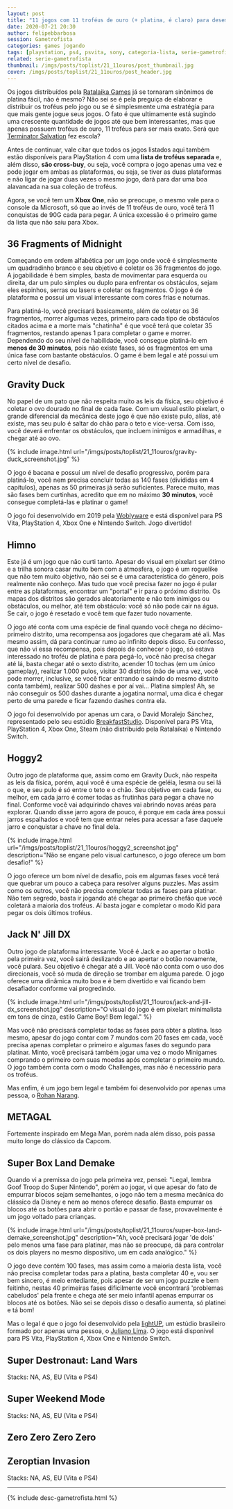 ```yaml
---
layout: post
title: "11 jogos com 11 troféus de ouro (+ platina, é claro) para desempoeirar seu PS Vita"
date: 2020-07-21 20:30
author: felipebbarbosa
session: Gametrofista
categories: games jogando
tags: [playstation, ps4, psvita, sony, categoria-lista, serie-gametrofista]
related: serie-gametrofista
thumbnail: /imgs/posts/toplist/21_11ouros/post_thumbnail.jpg
cover: /imgs/posts/toplist/21_11ouros/post_header.jpg
---
```


Os jogos distribuídos pela [Ratalaika Games](https://www.ratalaikagames.com/games.php) já se tornaram sinônimos de platina fácil, não é mesmo? Não sei se é pela preguiça de elaborar e distribuir os troféus pelo jogo ou se é simplesmente uma estratégia para que mais gente jogue seus jogos. O fato é que ultimamente está sugindo uma crescente quantidade de jogos até que bem interessantes, mas que apenas possuem troféus de ouro, 11 troféus para ser mais exato. Será que [Terminator Salvation](/post/platinas-faceis-somente-disco-ps3#terminator-salvation) fez escola?  

<!--more-->

Antes de continuar, vale citar que todos os jogos listados aqui também estão disponíveis para PlayStation 4 com uma **lista de troféus separada** e, além disso, **são cross-buy**, ou seja, você compra o jogo apenas uma vez e pode jogar em ambas as plataformas, ou seja, se tiver as duas plataformas e não ligar de jogar duas vezes o mesmo jogo, dará para dar uma boa alavancada na sua coleção de troféus. 

Agora, se você tem um **Xbox One**, não se preocupe, o mesmo vale para o console da Microsoft, só que ao invés de 11 troféus de ouro, você terá 11 conquistas de 90G cada para pegar. A única excessão é o primeiro game da lista que não saiu para Xbox.

## 36 Fragments of Midnight

Começando em ordem alfabética por um jogo onde você é simplesmente um quadradinho branco e seu objetivo é coletar os 36 fragmentos do jogo. A jogabilidade é bem simples, basta de movimentar para esquerda ou direita, dar um pulo simples ou duplo para enfrentar os obstáculos, sejam eles espinhos, serras ou lasers e coletar os fragmentos. O jogo é de plataforma e possuí um visual interessante com cores frias e noturnas.

Para platiná-lo, você precisará basicamente, além de coletar os 36 fragmentos, morrer algumas vezes, primeiro para cada tipo de obstáculos citados acima e a morte mais "chatinha" é que você terá que coletar 35 fragmentos, restando apenas 1 para completar o game e morrer. Dependendo do seu nível de habilidade, você consegue platiná-lo em **menos de 30 minutos**, pois não existe fases, só os fragmentos em uma única fase com bastante obstáculos. O game é bem legal e até possui um certo nível de desafio.

## Gravity Duck

No papel de um pato que não respeita muito as leis da física, seu objetivo é coletar o ovo dourado no final de cada fase. Com um visual estilo pixelart, o grande diferencial da mecânica deste jogo é que não existe pulo, alías, até existe, mas seu pulo é saltar do chão para o teto e vice-versa. Com isso, você deverá enfrentar os obstáculos, que incluem inimigos e armadilhas, e chegar até ao ovo. 

{% include image.html url="/imgs/posts/toplist/21_11ouros/gravity-duck_screenshot.jpg" %}

O jogo é bacana e possuí um nível de desafio progressivo, porém para platiná-lo, você nem precisa concluir todas as 140 fases (divididas em 4 capítulos), apenas as 50 primeiras já serão suficientes. Parece muito, mas são fases bem curtinhas, acredito que em no máximo **30 minutos**, você consegue completá-las e platinar o game!

O jogo foi desenvolvido em 2019 pela [Woblyware](http://www.woblyware.com) e está disponível para PS Vita, PlayStation 4, Xbox One e Nintendo Switch. Jogo divertido!

## Himno

Este já é um jogo que não curti tanto. Apesar do visual em pixelart ser ótimo e a trilha sonora casar muito bem com a atmosfera, o jogo é um roguelike que não tem muito objetivo, não sei se é uma característica do gênero, pois realmente não conheço. Mas tudo que você precisa fazer no jogo é pular entre as plataformas, encontrar um "portal" e ir para o próximo distrito. Os mapas dos distritos são gerados aleatoriamente e não tem inimigos ou obstáculos, ou melhor, até tem obstáculo: você só não pode cair na água. Se cair, o jogo é resetado e você tem que fazer tudo novamente.

O jogo até conta com uma espécie de final quando você chega no décimo-primeiro distrito, uma recompensa aos jogadores que chegaram até ali. Mas mesmo assim, dá para continuar rumo ao infinito depois disso. Eu confesso, que não vi essa recompensa, pois depois de conhecer o jogo, só estava interessado no troféu de platina e para pegá-lo, você não precisa chegar até lá, basta chegar até o sexto distrito, acender 10 tochas (em um único gameplay), realizar 1.000 pulos, visitar 30 distritos (não de uma vez, você pode morrer, inclusive, se você ficar entrando e saindo do mesmo distrito conta também), realizar 500 dashes e por aí vai... Platina simples! Ah, se não conseguir os 500 dashes durante a jogatina normal, uma dica é chegar perto de uma parede e ficar fazendo dashes contra ela.

O jogo foi desenvolvido por apenas um cara, o David Moralejo Sánchez, representado pelo seu estúdio [BreakfastStudio](https://twitter.com/breakfaststudi1). Disponível para PS Vita, PlayStation 4, Xbox One, Steam (não distribuído pela Ratalaika) e Nintendo Switch.

## Hoggy2

Outro jogo de plataforma que, assim como em Gravity Duck, não respeita as leis da física, porém, aqui você é uma espécie de geléia, lesma ou sei lá o que, e seu pulo é só entre o teto e o chão. Seu objetivo em cada fase, ou melhor, em cada jarro é comer todas as frutinhas para pegar a chave no final. Conforme você vai adquirindo chaves vai abrindo novas aréas para explorar. Quando disse jarro agora de pouco, é porque em cada área possui jarros espalhados e você tem que entrar neles para acessar a fase daquele jarro e conquistar a chave no final dela.

{% 
  include image.html
  url="/imgs/posts/toplist/21_11ouros/hoggy2_screenshot.jpg"
  description="Não se engane pelo visual cartunesco, o jogo oferece um bom desafio!" 
%}

O jogo oferece um bom nível de desafio, pois em algumas fases você terá que quebrar um pouco a cabeça para resolver alguns puzzles. Mas assim como os outros, você não precisa completar todas as fases para platinar. Não tem segredo, basta ir jogando até chegar ao primeiro chefão que você coletará a maioria dos troféus. Aí basta jogar e completar o modo Kid para pegar os dois últimos troféus.

## Jack N' Jill DX

Outro jogo de plataforma interessante. Você é Jack e ao apertar o botão pela primeira vez, você sairá deslizando e ao apertar o botão novamente, você pulará. Seu objetivo é chegar até a Jill. Você não conta com o uso dos direcionais, você só muda de direção se trombar em alguma parede. O jogo oferece uma dinâmica muito boa e é bem divertido e vai ficando bem desafiador conforme vai progredindo. 

{% 
  include image.html
  url="/imgs/posts/toplist/21_11ouros/jack-and-jill-dx_screenshot.jpg"
  description="O visual do jogo é em pixelart minimalista em tons de cinza, estilo Game Boy! Bem legal." 
%}

Mas você não precisará completar todas as fases para obter a platina. Isso mesmo, apesar do jogo contar com 7 mundos com 20 fases em cada, você precisa apenas completar o primeiro e algumas fases do segundo para platinar. Minto, você precisará também jogar uma vez o modo Minigames comprando o primeiro com suas moedas após completar o primeiro mundo. O jogo também conta com o modo Challenges, mas não é necessário para os troféus. 

Mas enfim, é um jogo bem legal e também foi desenvolvido por apenas uma pessoa, o [Rohan Narang](http://rohansgames.website).

## METAGAL

Fortemente inspirado em Mega Man, porém nada além disso, pois passa muito longe do clássico da Capcom. 

## Super Box Land Demake

Quando vi a premissa do jogo pela primeira vez, pensei: "Legal, lembra Goof Troop do Super Nintendo", porém ao jogar, vi que apesar do fato de empurrar blocos sejam semelhantes, o jogo não tem a mesma mecânica do clássico da Disney e nem ao menos oferece desafio. Basta empurrar os blocos até os botões para abrir o portão e passar de fase, provavelmente é um jogo voltado para crianças.

{% 
  include image.html
  url="/imgs/posts/toplist/21_11ouros/super-box-land-demake_screenshot.jpg"
  description="Ah, você precisará jogar 'de dois' pelo menos uma fase para platinar, mas não se preocupe, dá para controlar os dois players no mesmo dispositivo, um em cada analógico." 
%}

O jogo deve contém 100 fases, mas assim como a maioria desta lista, você não precisa completar todas para a platina, basta completar 40 e, vou ser bem sincero, é meio entediante, pois apesar de ser um jogo puzzle e bem feitinho, nestas 40 primeiras fases dificilmente você encontrará 'problemas cabeludos' pela frente e chega até ser meio infantil apenas empurrar os blocos até os botões. Não sei se depois disso o desafio aumenta, só platinei e tá bom!

Mas o legal é que o jogo foi desenvolvido pela [lightUP](https://lightupgamedev.tumblr.com), um estúdio brasileiro formado por apenas uma pessoa, o [Juliano Lima](https://twitter.com/byjulianolima). O jogo está disponível para PS Vita, PlayStation 4, Xbox One e Nintendo Switch.

## Super Destronaut: Land Wars



Stacks: NA, AS, EU (Vita e PS4)

## Super Weekend Mode

Stacks: NA, AS, EU (Vita e PS4)

## Zero Zero Zero Zero



## Zeroptian Invasion


Stacks: NA, AS, EU (Vita e PS4)

---

{% include desc-gametrofista.html %}